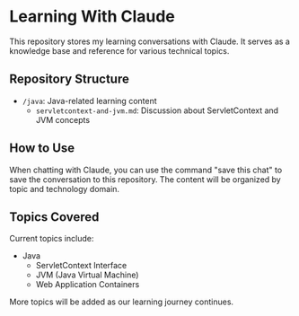 # Learning With Claude

This repository stores my learning conversations with Claude. It serves as a knowledge base and reference for various technical topics.

## Repository Structure

- `/java`: Java-related learning content
  - `servletcontext-and-jvm.md`: Discussion about ServletContext and JVM concepts

## How to Use

When chatting with Claude, you can use the command "save this chat" to save the conversation to this repository. The content will be organized by topic and technology domain.

## Topics Covered

Current topics include:
- Java
  - ServletContext Interface
  - JVM (Java Virtual Machine)
  - Web Application Containers

More topics will be added as our learning journey continues.
